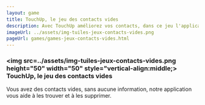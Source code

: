 ```yaml
---
layout: game
title: TouchUp, le jeu des contacts vides
description: Avec TouchUp améliorez vos contacts, dans ce jeu l'application vous aide à trouver vos contacts vides
imageUrl: ../assets/img-tuiles-jeux-contacts-vides.png
pageUrl: games/games-jeux-contacts-vides.html
---
```

### <img src=../assets/img-tuiles-jeux-contacts-vides.png height="50" width="50" style="vertical-align:middle;> TouchUp, le jeu des contacts vides
Vous avez des contacts vides, sans aucune information, notre application vous aide à les trouver et à les supprimer.
